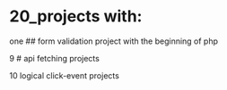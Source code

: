 # 20_projects with: 

one ## form validation project with the beginning of php 

9 # api fetching projects 

10 logical click-event projects
